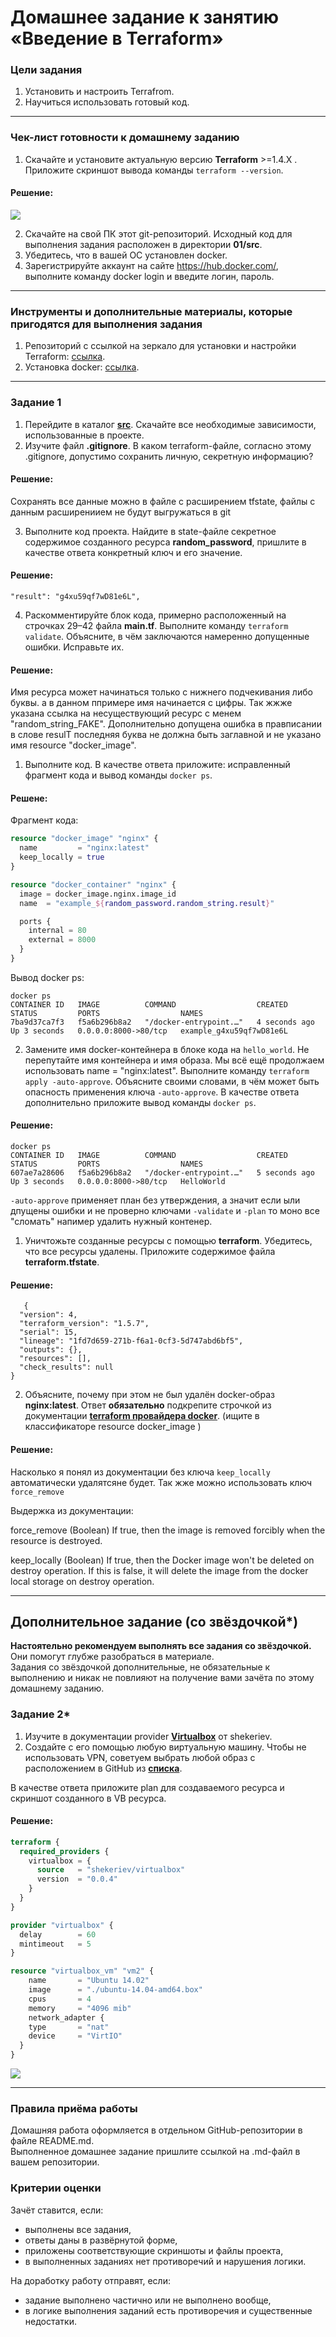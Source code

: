 # Домашнее задание к занятию «Введение в Terraform»

### Цели задания

1. Установить и настроить Terrafrom.
2. Научиться использовать готовый код.

------

### Чек-лист готовности к домашнему заданию

1. Скачайте и установите актуальную версию **Terraform** >=1.4.X . Приложите скриншот вывода команды ```terraform --version```.
#### Решение:

![](./png/version.png)

2. Скачайте на свой ПК этот git-репозиторий. Исходный код для выполнения задания расположен в директории **01/src**.
3. Убедитесь, что в вашей ОС установлен docker.
4. Зарегистрируйте аккаунт на сайте https://hub.docker.com/, выполните команду docker login и введите логин, пароль.

------

### Инструменты и дополнительные материалы, которые пригодятся для выполнения задания

1. Репозиторий с ссылкой на зеркало для установки и настройки Terraform: [ссылка](https://github.com/netology-code/devops-materials).
2. Установка docker: [ссылка](https://docs.docker.com/engine/install/ubuntu/). 
------

### Задание 1

1. Перейдите в каталог [**src**](https://github.com/netology-code/ter-homeworks/tree/main/01/src). Скачайте все необходимые зависимости, использованные в проекте. 
2. Изучите файл **.gitignore**. В каком terraform-файле, согласно этому .gitignore, допустимо сохранить личную, секретную информацию?
#### Решение:
Сохранять все данные можно в файле с расширением tfstate, файлы с данным расширениием не будут выгружаться в git


3. Выполните код проекта. Найдите  в state-файле секретное содержимое созданного ресурса **random_password**, пришлите в качестве ответа конкретный ключ и его значение.
#### Решение:
```code
"result": "g4xu59qf7wD81e6L",
```

4. Раскомментируйте блок кода, примерно расположенный на строчках 29–42 файла **main.tf**.
Выполните команду ```terraform validate```. Объясните, в чём заключаются намеренно допущенные ошибки. Исправьте их.
#### Решение:
Имя ресурса может начинаться только с нижнего подчекивания либо буквы. а в данном ппримере имя начинается с цифры. Так жжже указана ссылка на несуществующий ресурс с менем "random_string_FAKE". Дополнительно допущена ошибка в правписании в слове resulT последняя буква не должна быть заглавной и не указано имя resource "docker_image".

1. Выполните код. В качестве ответа приложите: исправленный фрагмент кода и вывод команды ```docker ps```.
#### Решене:
Фрагмент кода:
```terraform
resource "docker_image" "nginx" {
  name         = "nginx:latest"
  keep_locally = true
}

resource "docker_container" "nginx" {
  image = docker_image.nginx.image_id
  name  = "example_${random_password.random_string.result}"

  ports {
    internal = 80
    external = 8000
  }
}
```
Вывод docker ps:
```code
docker ps
CONTAINER ID   IMAGE          COMMAND                  CREATED         STATUS         PORTS                  NAMES
7ba9d37ca7f3   f5a6b296b8a2   "/docker-entrypoint.…"   4 seconds ago   Up 3 seconds   0.0.0.0:8000->80/tcp   example_g4xu59qf7wD81e6L
```

2. Замените имя docker-контейнера в блоке кода на ```hello_world```. Не перепутайте имя контейнера и имя образа. Мы всё ещё продолжаем использовать name = "nginx:latest". Выполните команду ```terraform apply -auto-approve```.
Объясните своими словами, в чём может быть опасность применения ключа  ```-auto-approve```. В качестве ответа дополнительно приложите вывод команды ```docker ps```.
#### Решение:
```code
docker ps
CONTAINER ID   IMAGE          COMMAND                  CREATED         STATUS         PORTS                  NAMES
607ae7a28606   f5a6b296b8a2   "/docker-entrypoint.…"   5 seconds ago   Up 3 seconds   0.0.0.0:8000->80/tcp   HelloWorld
```
```-auto-approve``` применяет план без утверждения, а значит если ыли дпущены ошибки и не проверно ключами ```-validate``` и ```-plan``` то моно все "сломать" напимер удалить нужный контенер.

1. Уничтожьте созданные ресурсы с помощью **terraform**. Убедитесь, что все ресурсы удалены. Приложите содержимое файла **terraform.tfstate**. 

#### Решение:

```code
   {
  "version": 4,
  "terraform_version": "1.5.7",
  "serial": 15,
  "lineage": "1fd7d659-271b-f6a1-0cf3-5d747abd6bf5",
  "outputs": {},
  "resources": [],
  "check_results": null
}
```

2. Объясните, почему при этом не был удалён docker-образ **nginx:latest**. Ответ **обязательно** подкрепите строчкой из документации [**terraform провайдера docker**](https://docs.comcloud.xyz/providers/kreuzwerker/docker/latest/docs).  (ищите в классификаторе resource docker_image )

#### Решение:
Насколько я понял из документации без ключа ```keep_locally``` автоматически удалятсяне будет. Так жже можно использовать ключ ```force_remove```

Выдержка из документации:

force_remove (Boolean) If true, then the image is removed forcibly when the resource is destroyed.

keep_locally (Boolean) If true, then the Docker image won't be deleted on destroy operation. If this is false, it will delete the image from the docker local storage on destroy operation.

------

## Дополнительное задание (со звёздочкой*)

**Настоятельно рекомендуем выполнять все задания со звёздочкой.** Они помогут глубже разобраться в материале.   
Задания со звёздочкой дополнительные, не обязательные к выполнению и никак не повлияют на получение вами зачёта по этому домашнему заданию. 

### Задание 2*

1. Изучите в документации provider [**Virtualbox**](https://docs.comcloud.xyz/providers/shekeriev/virtualbox/latest/docs) от 
shekeriev.
2. Создайте с его помощью любую виртуальную машину. Чтобы не использовать VPN, советуем выбрать любой образ с расположением в GitHub из [**списка**](https://www.vagrantbox.es/).

В качестве ответа приложите plan для создаваемого ресурса и скриншот созданного в VB ресурса. 

#### Решение:
```terraform
terraform {
  required_providers {
    virtualbox = {
      source   = "shekeriev/virtualbox"
      version  = "0.0.4"
    }
  }
}

provider "virtualbox" {
  delay        = 60
  mintimeout   = 5
}

resource "virtualbox_vm" "vm2" {
    name       = "Ubuntu 14.02"
    image      = "./ubuntu-14.04-amd64.box"
    cpus       = 4
    memory     = "4096 mib"
    network_adapter {
    type       = "nat"
    device     = "VirtIO"
  }
}
```
![](./png/virtualbox.png)

------

### Правила приёма работы

Домашняя работа оформляется в отдельном GitHub-репозитории в файле README.md.   
Выполненное домашнее задание пришлите ссылкой на .md-файл в вашем репозитории.

### Критерии оценки

Зачёт ставится, если:

* выполнены все задания,
* ответы даны в развёрнутой форме,
* приложены соответствующие скриншоты и файлы проекта,
* в выполненных заданиях нет противоречий и нарушения логики.

На доработку работу отправят, если:

* задание выполнено частично или не выполнено вообще,
* в логике выполнения заданий есть противоречия и существенные недостатки. 